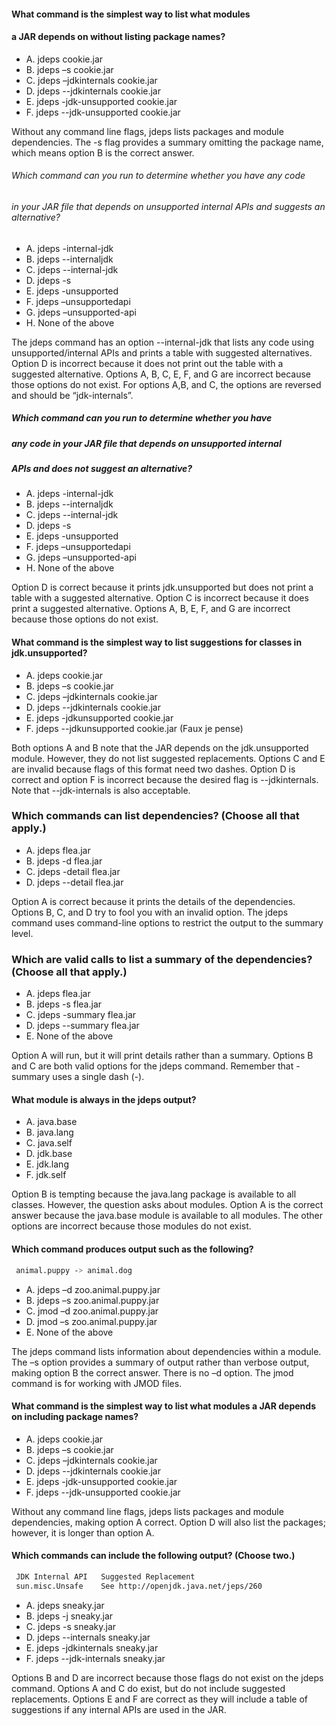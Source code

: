 #### What command is the simplest way to list what modules
#### a JAR depends on without listing package names?
*  A. jdeps cookie.jar
*  B. jdeps –s cookie.jar
*  C. jdeps –jdkinternals cookie.jar
*  D. jdeps --jdkinternals cookie.jar
*  E. jdeps -jdk-unsupported cookie.jar
*  F. jdeps --jdk-unsupported cookie.jar

Without any command line flags, jdeps lists packages and module dependencies.
The -s flag provides a summary omitting the package name,
which means option B is the correct answer.

###### Which command can you run to determine whether you have any code
###### in your JAR file that depends on unsupported internal APIs and suggests an alternative?
* A. jdeps -internal-jdk
* B. jdeps --internaljdk
* C. jdeps --internal-jdk
* D. jdeps -s
* E. jdeps -unsupported
* F. jdeps –unsupportedapi
* G. jdeps –unsupported-api
* H. None of the above

The jdeps command has an option --internal-jdk that lists any
code using unsupported/internal APIs and prints a table with suggested alternatives.
Option D is incorrect because it does not print out the table with a suggested alternative.
Options A, B, C, E, F, and G are incorrect because those options do not exist.
For options A,B, and C, the options are reversed and should be “jdk-internals”.

##### Which command can you run to determine whether you have
##### any code in your JAR file that depends on unsupported internal
##### APIs and does not suggest an alternative?
*  A. jdeps -internal-jdk
*  B. jdeps --internaljdk
*  C. jdeps --internal-jdk
*  D. jdeps -s
*  E. jdeps -unsupported
*  F. jdeps –unsupportedapi
*  G. jdeps –unsupported-api
*  H. None of the above

Option D is correct because it prints jdk.unsupported
but does not print a table with a suggested alternative.
Option C is incorrect because it does print a suggested alternative.
Options A, B, E, F, and G are incorrect because those options do not exist.

#### What command is the simplest way to list suggestions for classes in jdk.unsupported?
* A. jdeps cookie.jar
* B. jdeps –s cookie.jar
* C. jdeps –jdkinternals cookie.jar
* D. jdeps --jdkinternals cookie.jar
* E. jdeps -jdkunsupported cookie.jar
* F. jdeps --jdkunsupported cookie.jar
(Faux je pense)

Both options A and B note that the JAR depends on the jdk.unsupported module.
However, they do not list suggested replacements.
Options C and E are invalid because flags of this format need two dashes.
Option D is correct and option F is incorrect because the desired flag is --jdkinternals.
Note that --jdk-internals is also acceptable.

### Which commands can list dependencies? (Choose all that apply.)
* A. jdeps flea.jar
* B. jdeps -d flea.jar
* C. jdeps -detail flea.jar
* D. jdeps --detail flea.jar

Option A is correct because it prints the details of the dependencies.
Options B, C, and D try to fool you with an invalid option.
The jdeps command uses command-line options to restrict the output to the summary level.

### Which are valid calls to list a summary of the dependencies? (Choose all that apply.)
* A. jdeps flea.jar
* B. jdeps -s flea.jar
* C. jdeps -summary flea.jar
* D. jdeps --summary flea.jar
* E. None of the above

Option A will run, but it will print details rather than a summary.
Options B and C are both valid options for the jdeps command.
Remember that -summary uses a single dash (-).

#### What module is always in the jdeps output?
* A. java.base
* B. java.lang
* C. java.self
* D. jdk.base
* E. jdk.lang
* F. jdk.self

Option B is tempting because the java.lang package is available to all classes.
However, the question asks about modules.
Option A is the correct answer because the java.base module
is available to all modules.
The other options are incorrect because those modules do not exist.

#### Which command produces output such as the following?
```ssh
 animal.puppy -˃ animal.dog
```

* A. jdeps –d zoo.animal.puppy.jar
* B. jdeps –s zoo.animal.puppy.jar
* C. jmod –d zoo.animal.puppy.jar
* D. jmod –s zoo.animal.puppy.jar
* E. None of the above

The jdeps command lists information about dependencies within a module.
The –s option provides a summary of output rather than verbose output,
making option B the correct answer.
There is no –d option. The jmod command is for working with JMOD files.

#### What command is the simplest way to list what modules a JAR depends on including package names?
*  A. jdeps cookie.jar
*  B. jdeps –s cookie.jar
*  C. jdeps –jdkinternals cookie.jar
*  D. jdeps --jdkinternals cookie.jar
*  E. jdeps -jdk-unsupported cookie.jar
*  F. jdeps --jdk-unsupported cookie.jar

Without any command line flags, jdeps lists packages and module dependencies,
making option A correct. Option D will also list the packages; however,
it is longer than option A.

#### Which commands can include the following output? (Choose two.)
```txt
 JDK Internal API   Suggested Replacement
 sun.misc.Unsafe    See http://openjdk.java.net/jeps/260
```

* A. jdeps sneaky.jar
* B. jdeps -j sneaky.jar
* C. jdeps -s sneaky.jar
* D. jdeps --internals sneaky.jar
* E. jdeps -jdkinternals sneaky.jar
* F. jdeps --jdk-internals sneaky.jar

Options B and D are incorrect because those flags do not exist on the jdeps command.
Options A and C do exist, but do not include suggested replacements.
Options E and F are correct as they will include a table of suggestions
if any internal APIs are used in the JAR.


